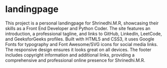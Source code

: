 # landingpage

This project is a personal landingpage  for Shrinedhi.M.R, showcasing their skills as a Front End Developer and Python Coder. The site features an introduction, a professional tagline, and links to GitHub, LinkedIn, LeetCode, and GeeksforGeeks profiles. Built with HTML5 and CSS3, it uses Google Fonts for typography and Font Awesome/SVG icons for social media links. The responsive design ensures it looks great on all devices. The footer includes copyright information and additional links, providing a comprehensive and professional online presence for Shrinedhi.M.R.






